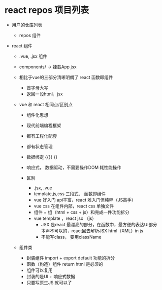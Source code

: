# react repos 项目列表

- 用户的仓库列表
  - repos 组件 

- react 组件
  - .vue, .jsx 组件
  - components/ -> 挂载App.jsx
  - 相比于vue的三部分清晰明朗了 react 函数即组件 
    - 首字母大写
    - 返回一段html，jsx
  
  - vue 和 react 相同点/区别点 
    - 组件化思想
    - 现代前端编程框架
    - 都有工程化配套
    - 都有状态管理
    - 数据绑定 {{}} {}
    - 响应式， 数据驱动，不需要操作DOM 耗性能操作 
    
    - 区别 
      - .jsx, .vue
      - template,js,css 三段式、 函数即组件
      - vue 好入门 api丰富，react 难入门但纯粹（JS高手） 
      - vue css 在组件内部，react css 单独文件
      - 组件 = 组（html + css + js）和完成一件功能拆分  
      - vue template ，react jsx （js）
        - JSX 是react 最漂亮的部分，在函数中，最方便的表达UI部分   
          本声不可以的，react回去解析JSX html（XML）in js
        - 不能写class， 要用className 
  - 组件类
    - 封装组件 import + export default 功能的拆分
    - 函数（构造）组件 return html 是必须的  
    - 组件可以复用
    - 封装的是UI + 响应式数据
    - 只要写原生JS 就可以了